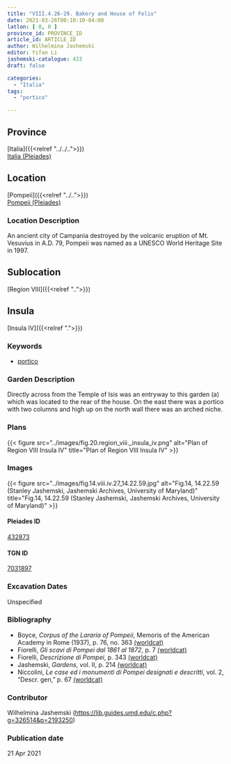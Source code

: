 ```yaml
---
title: "VIII.4.26-29. Bakery and House of Felix"
date: 2021-03-26T00:10:10-04:00
latlon: [ 0, 0 ]
province_id: PROVINCE_ID
article_id: ARTICLE_ID
author: Wilhelmina Jashemski
editor: Yifan Li
jashemski-catalogue: 433
draft: false

categories:
  - "Italia"
tags:
  - "portico"

---
```


## Province
[Italia]({{<relref "../../..">}}) \
[Italia (Pleiades)](https://pleiades.stoa.org/places/1052)

## Location
[Pompeii]({{<relref "../..">}}) \
[Pompeii (Pleiades)](https://pleiades.stoa.org/places/433032)

### Location Description
An ancient city of Campania destroyed by the volcanic eruption of Mt. Vesuvius in A.D. 79, Pompeii was named as a UNESCO World Heritage Site in 1997.

## Sublocation
[Region VIII]({{<relref "..">}})

## Insula
[Insula IV]({{<relref ".">}})

### Keywords
 - [portico](http://vocab.getty.edu/page/aat/300004145)


### Garden Description
Directly across from the Temple of Isis was an entryway to this garden (a) which was located to the rear of the house. On the east there was a portico with two columns and high up on the north wall there was an arched niche.

### Plans
{{< figure src="../images/fig.20.region_viii._insula_iv.png" alt="Plan of Region VIII Insula IV" title="Plan of Region VIII Insula IV" >}}

### Images
{{< figure src="../images/fig.14.viii.iv.27_14.22.59.jpg" alt="Fig.14,  14.22.59 (Stanley Jashemski, Jashemski Archives, University of Maryland)" title="Fig.14,  14.22.59 (Stanley Jashemski, Jashemski Archives, University of Maryland)" >}}

#### Pleiades ID
[432873](https://pleiades.stoa.org/places/538911200)

#### TGN ID
[7031897](http://vocab.getty.edu/page/tgn/2053030)

###  Excavation Dates
Unspecified

### Bibliography
* Boyce, *Corpus of the Lararia of Pompeii*, Memoris of the American Academy in Rome (1937), p. 76, no. 363 [(worldcat)](http://www.worldcat.org/oclc/1131425884)
* Fiorelli, *Gli scavi di Pompei dal 1861 al 1872*, p. 7 [(worldcat)](http://www.worldcat.org/oclc/65043382)
* Fiorelli, *Descrizione di Pompei*, p. 343 [(worldcat)](http://www.worldcat.org/oclc/252039996)
* Jashemski, *Gardens*, vol. II, p. 214 [(worldcat)](http://www.worldcat.org/oclc/1113367431)
* Niccolini, *Le case ed i monumenti di Pompei designati e descritti*, vol. 2, “Descr. gen,” p. 67 [(worldcat)](http://www.worldcat.org/oclc/906755593)


### Contributor
Wilhelmina Jashemski (https://lib.guides.umd.edu/c.php?g=326514&p=2193250)

### Publication date

21 Apr 2021
